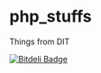 php_stuffs
==========

Things from DIT


[![Bitdeli Badge](https://d2weczhvl823v0.cloudfront.net/szines/php_stuffs/trend.png)](https://bitdeli.com/free "Bitdeli Badge")

